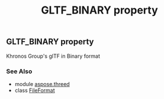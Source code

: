 ﻿---
title: GLTF_BINARY property
second_title: Aspose.3D for Python via .NET API References
description: 
type: docs
weight: 310
url: /python-net/aspose.threed/fileformat/gltf_binary/
is_root: false
---

## GLTF_BINARY property


Khronos Group's glTF in Binary format

### See Also
* module [aspose.threed](../../)
* class [FileFormat](/3d/python-net/aspose.threed/fileformat)
